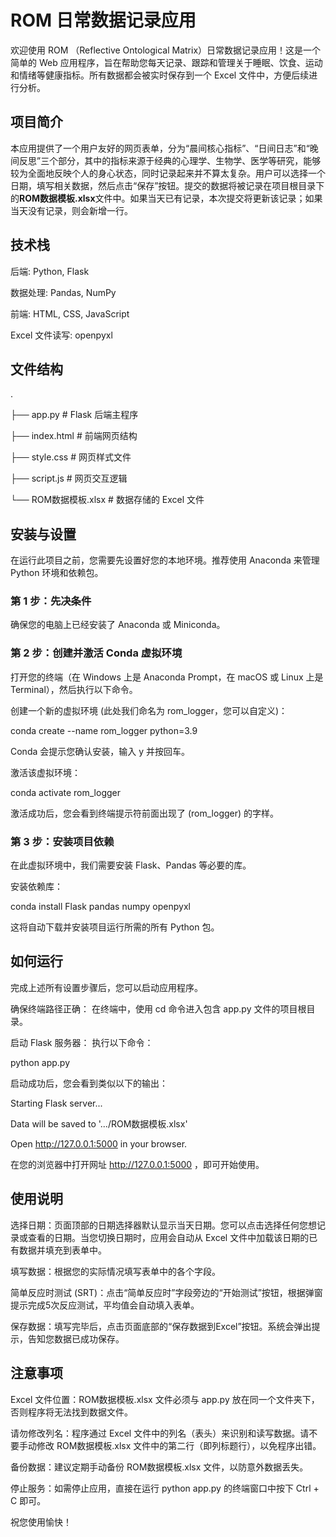 # ROM 日常数据记录应用
欢迎使用 ROM （Reflective Ontological Matrix）日常数据记录应用！这是一个简单的 Web 应用程序，旨在帮助您每天记录、跟踪和管理关于睡眠、饮食、运动和情绪等健康指标。所有数据都会被实时保存到一个 Excel 文件中，方便后续进行分析。


## 项目简介
本应用提供了一个用户友好的网页表单，分为“晨间核心指标”、“日间日志”和“晚间反思”三个部分，其中的指标来源于经典的心理学、生物学、医学等研究，能够较为全面地反映个人的身心状态，同时记录起来并不算太复杂。用户可以选择一个日期，填写相关数据，然后点击“保存”按钮。提交的数据将被记录在项目根目录下的**ROM数据模板.xlsx**文件中。如果当天已有记录，本次提交将更新该记录；如果当天没有记录，则会新增一行。

## 技术栈
后端: Python, Flask

数据处理: Pandas, NumPy

前端: HTML, CSS, JavaScript

Excel 文件读写: openpyxl

## 文件结构
.

├── app.py                  # Flask 后端主程序

├── index.html              # 前端网页结构

├── style.css               # 网页样式文件

├── script.js               # 网页交互逻辑

└── ROM数据模板.xlsx        # 数据存储的 Excel 文件

## 安装与设置
在运行此项目之前，您需要先设置好您的本地环境。推荐使用 Anaconda 来管理 Python 环境和依赖包。

### 第 1 步：先决条件

确保您的电脑上已经安装了 Anaconda 或 Miniconda。

### 第 2 步：创建并激活 Conda 虚拟环境

打开您的终端（在 Windows 上是 Anaconda Prompt，在 macOS 或 Linux 上是 Terminal），然后执行以下命令。

创建一个新的虚拟环境 (此处我们命名为 rom_logger，您可以自定义)：

conda create --name rom_logger python=3.9

Conda 会提示您确认安装，输入 y 并按回车。

激活该虚拟环境：

conda activate rom_logger

激活成功后，您会看到终端提示符前面出现了 (rom_logger) 的字样。

### 第 3 步：安装项目依赖

在此虚拟环境中，我们需要安装 Flask、Pandas 等必要的库。

安装依赖库：

conda install Flask pandas numpy openpyxl

这将自动下载并安装项目运行所需的所有 Python 包。

## 如何运行
完成上述所有设置步骤后，您可以启动应用程序。

确保终端路径正确：
在终端中，使用 cd 命令进入包含 app.py 文件的项目根目录。

启动 Flask 服务器：
执行以下命令：

python app.py

启动成功后，您会看到类似以下的输出：

Starting Flask server...

Data will be saved to '.../ROM数据模板.xlsx'

Open http://127.0.0.1:5000 in your browser.

在您的浏览器中打开网址 http://127.0.0.1:5000 ，即可开始使用。

## 使用说明
选择日期：页面顶部的日期选择器默认显示当天日期。您可以点击选择任何您想记录或查看的日期。当您切换日期时，应用会自动从 Excel 文件中加载该日期的已有数据并填充到表单中。

填写数据：根据您的实际情况填写表单中的各个字段。

简单反应时测试 (SRT)：点击“简单反应时”字段旁边的“开始测试”按钮，根据弹窗提示完成5次反应测试，平均值会自动填入表单。

保存数据：填写完毕后，点击页面底部的“保存数据到Excel”按钮。系统会弹出提示，告知您数据已成功保存。

## 注意事项
Excel 文件位置：ROM数据模板.xlsx 文件必须与 app.py 放在同一个文件夹下，否则程序将无法找到数据文件。

请勿修改列名：程序通过 Excel 文件中的列名（表头）来识别和读写数据。请不要手动修改 ROM数据模板.xlsx 文件中的第二行（即列标题行），以免程序出错。

备份数据：建议定期手动备份 ROM数据模板.xlsx 文件，以防意外数据丢失。

停止服务：如需停止应用，直接在运行 python app.py 的终端窗口中按下 Ctrl + C 即可。

祝您使用愉快！


